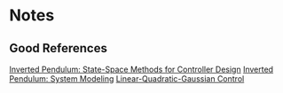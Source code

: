 # Notes #



## Good References ##
[Inverted Pendulum: State-Space Methods for Controller Design](http://ctms.engin.umich.edu/CTMS/index.php?example=InvertedPendulum&section=ControlStateSpace)
[Inverted Pendulum: System Modeling](http://ctms.engin.umich.edu/CTMS/index.php?example=InvertedPendulum&section=SystemModeling)
[Linear-Quadratic-Gaussian Control](http://www.mathworks.com/help/control/multi-input-multi-output-control-design.html)